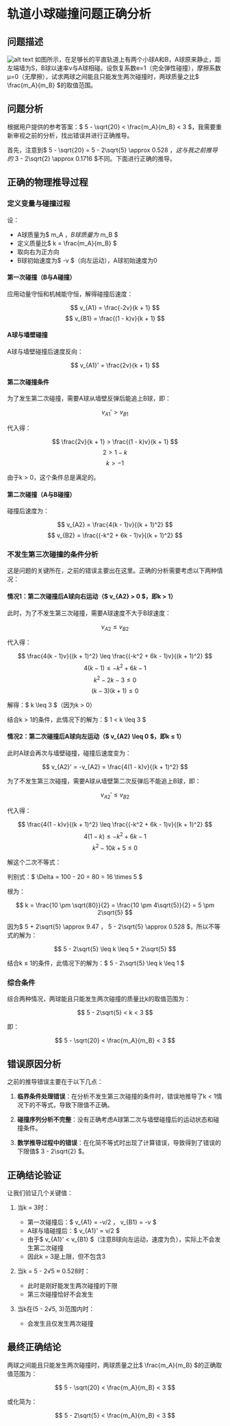 # 轨道小球碰撞问题正确分析

## 问题描述
![alt text](题目pic/轨道小球碰撞问题正确分析.png)
如图所示，在足够长的平直轨道上有两个小球A和B，A球原来静止，距左端墙为S，B球以速率v与A球相碰。设恢复系数e=1（完全弹性碰撞），摩擦系数μ=0（无摩擦），试求两球之间能且只能发生两次碰撞时，两球质量之比$ \frac{m_A}{m_B} $的取值范围。

## 问题分析

根据用户提供的参考答案：$ 5 - \sqrt{20} < \frac{m_A}{m_B} < 3 $，我需要重新审视之前的分析，找出错误并进行正确推导。

首先，注意到$ 5 - \sqrt{20} = 5 - 2\sqrt{5} \approx 0.528 $，这与我之前推导的$ 3 - 2\sqrt{2} \approx 0.1716 $不同。下面进行正确的推导。

## 正确的物理推导过程

### 定义变量与碰撞过程

设：
- A球质量为$ m_A $，B球质量为$ m_B $
- 定义质量比$ k = \frac{m_A}{m_B} $
- 取向右为正方向
- B球初始速度为$ -v $（向左运动），A球初始速度为0

#### 第一次碰撞（B与A碰撞）

应用动量守恒和机械能守恒，解得碰撞后速度：

$$ v_{A1} = \frac{-2v}{k + 1} $$
$$ v_{B1} = \frac{(1 - k)v}{k + 1} $$

#### A球与墙壁碰撞

A球与墙壁碰撞后速度反向：

$$ v_{A1}' = \frac{2v}{k + 1} $$

#### 第二次碰撞条件

为了发生第二次碰撞，需要A球从墙壁反弹后能追上B球，即：

$$ v_{A1}' > v_{B1} $$

代入得：

$$ \frac{2v}{k + 1} > \frac{(1 - k)v}{k + 1} $$
$$ 2 > 1 - k $$
$$ k > -1 $$

由于k > 0，这个条件总是满足的。

#### 第二次碰撞（A与B碰撞）

碰撞后速度为：

$$ v_{A2} = \frac{4(k - 1)v}{(k + 1)^2} $$
$$ v_{B2} = \frac{(-k^2 + 6k - 1)v}{(k + 1)^2} $$

### 不发生第三次碰撞的条件分析

这是问题的关键所在，之前的错误主要出在这里。正确的分析需要考虑以下两种情况：

#### 情况1：第二次碰撞后A球向右运动（$ v_{A2} > 0 $，即k > 1）

此时，为了不发生第三次碰撞，需要A球速度不大于B球速度：

$$ v_{A2} \leq v_{B2} $$

代入得：

$$ \frac{4(k - 1)v}{(k + 1)^2} \leq \frac{(-k^2 + 6k - 1)v}{(k + 1)^2} $$
$$ 4(k - 1) \leq -k^2 + 6k - 1 $$
$$ k^2 - 2k - 3 \leq 0 $$
$$ (k - 3)(k + 1) \leq 0 $$

解得：$ k \leq 3 $（因为k > 0）

结合k > 1的条件，此情况下的解为：$ 1 < k \leq 3 $

#### 情况2：第二次碰撞后A球向左运动（$ v_{A2} \leq 0 $，即k ≤ 1）

此时A球会再次与墙壁碰撞，碰撞后速度变为：

$$ v_{A2}' = -v_{A2} = \frac{4(1 - k)v}{(k + 1)^2} $$

为了不发生第三次碰撞，需要A球从墙壁第二次反弹后不能追上B球，即：

$$ v_{A2}' \leq v_{B2} $$

代入得：

$$ \frac{4(1 - k)v}{(k + 1)^2} \leq \frac{(-k^2 + 6k - 1)v}{(k + 1)^2} $$
$$ 4(1 - k) \leq -k^2 + 6k - 1 $$
$$ k^2 - 10k + 5 \leq 0 $$

解这个二次不等式：

判别式：$ \Delta = 100 - 20 = 80 = 16 \times 5 $

根为：

$$ k = \frac{10 \pm \sqrt{80}}{2} = \frac{10 \pm 4\sqrt{5}}{2} = 5 \pm 2\sqrt{5} $$

因为$ 5 + 2\sqrt{5} \approx 9.47 $，$ 5 - 2\sqrt{5} \approx 0.528 $，所以不等式的解为：

$$ 5 - 2\sqrt{5} \leq k \leq 5 + 2\sqrt{5} $$

结合k ≤ 1的条件，此情况下的解为：$ 5 - 2\sqrt{5} \leq k \leq 1 $

### 综合条件

综合两种情况，两球能且只能发生两次碰撞的质量比k的取值范围为：

$$ 5 - 2\sqrt{5} < k < 3 $$

即：

$$ 5 - \sqrt{20} < \frac{m_A}{m_B} < 3 $$

## 错误原因分析

之前的推导错误主要在于以下几点：

1. **临界条件处理错误**：在分析不发生第三次碰撞的条件时，错误地推导了k < 1情况下的不等式，导致下限值不正确。

2. **碰撞序列分析不完整**：没有正确考虑A球第二次与墙壁碰撞后的运动状态和碰撞条件。

3. **数学推导过程中的错误**：在化简不等式时出现了计算错误，导致得到了错误的下限值$ 3 - 2\sqrt{2} $。

## 正确结论验证

让我们验证几个关键值：

1. 当k = 3时：
   - 第一次碰撞后：$ v_{A1} = -v/2 $，$ v_{B1} = -v $
   - A球与墙碰撞后：$ v_{A1}' = v/2 $
   - 由于$ v_{A1}' < v_{B1} $（注意B球向左运动，速度为负），实际上不会发生第二次碰撞
   - 因此k = 3是上限，但不包含3

2. 当k = 5 - 2√5 ≈ 0.528时：
   - 此时是刚好能发生两次碰撞的下限
   - 第三次碰撞恰好不会发生

3. 当k在(5 - 2√5, 3)范围内时：
   - 会发生且仅发生两次碰撞

## 最终正确结论

两球之间能且只能发生两次碰撞时，两球质量之比$ \frac{m_A}{m_B} $的正确取值范围为：

$$ 5 - \sqrt{20} < \frac{m_A}{m_B} < 3 $$

或化简为：

$$ 5 - 2\sqrt{5} < \frac{m_A}{m_B} < 3 $$